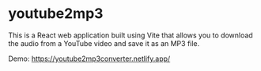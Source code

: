 # youtube2mp3

This is a React web application built using Vite that allows you to download the audio from a YouTube video and save it as an MP3 file.

Demo: https://youtube2mp3converter.netlify.app/

